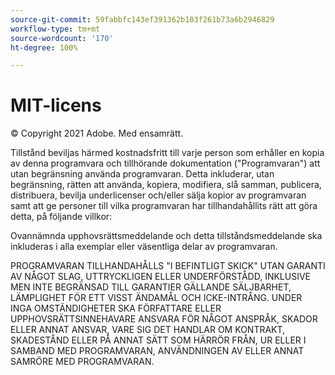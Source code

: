 ```yaml
---
source-git-commit: 59fabbfc143ef391362b103f261b73a6b2946829
workflow-type: tm+mt
source-wordcount: '170'
ht-degree: 100%

---
```

# MIT-licens

© Copyright 2021 Adobe. Med ensamrätt.

Tillstånd beviljas härmed kostnadsfritt till varje person som erhåller en kopia av denna programvara och tillhörande dokumentation (&quot;Programvaran&quot;) att utan begränsning använda programvaran. Detta inkluderar, utan begränsning, rätten att använda, kopiera, modifiera, slå samman, publicera, distribuera, bevilja underlicenser och/eller sälja kopior av programvaran samt att ge personer till vilka programvaran har tillhandahållits rätt att göra detta, på följande villkor:

Ovannämnda upphovsrättsmeddelande och detta tillståndsmeddelande ska inkluderas i alla exemplar eller väsentliga delar av programvaran.

PROGRAMVARAN TILLHANDAHÅLLS &quot;I BEFINTLIGT SKICK&quot; UTAN GARANTI AV NÅGOT SLAG, UTTRYCKLIGEN ELLER UNDERFÖRSTÅDD, INKLUSIVE MEN INTE BEGRÄNSAD TILL GARANTIER GÄLLANDE SÄLJBARHET, LÄMPLIGHET FÖR ETT VISST ÄNDAMÅL OCH ICKE-INTRÅNG. UNDER INGA OMSTÄNDIGHETER SKA
FÖRFATTARE ELLER UPPHOVSRÄTTSINNEHAVARE ANSVARA FÖR NÅGOT ANSPRÅK, SKADOR ELLER ANNAT ANSVAR, VARE SIG DET HANDLAR OM KONTRAKT, SKADESTÅND ELLER PÅ ANNAT SÄTT SOM HÄRRÖR FRÅN, UR ELLER I SAMBAND MED PROGRAMVARAN, ANVÄNDNINGEN AV ELLER ANNAT SAMRÖRE MED PROGRAMVARAN.

